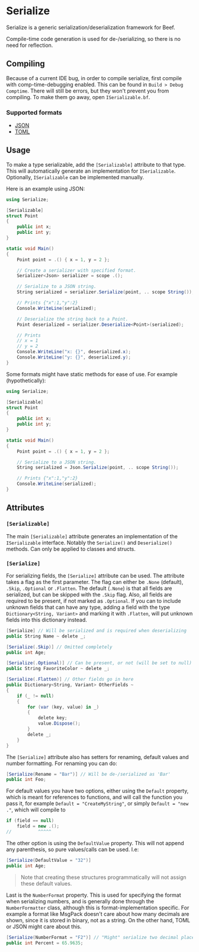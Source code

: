 # Serialize

Serialize is a generic serialization/deserialization framework for Beef.

Compile-time code generation is used for de-/serializing, so there is no need for reflection.

## Compiling

Because of a current IDE bug, in order to compile serialize, first compile with comp-time-debugging enabled. This can be found in `Build > Debug Comptime`. There will still be errors, but they won't prevent you from compiling. To make them go away, open `ISerializable.bf`.

### Supported formats

- [JSON](https://github.com/RogueMacro/json)
- [TOML](https://github.com/RogueMacro/toml)

## Usage

To make a type serializable, add the `[Serializable]` attribute to that type. This will automatically generate an implementation for `ISerializable`. Optionally, `ISerializable` can be implemented manually.

Here is an example using JSON:

```cs
using Serialize;

[Serializable]
struct Point
{
    public int x;
    public int y;
}

static void Main()
{
    Point point = .() { x = 1, y = 2 };

    // Create a serializer with specified format.
    Serializer<Json> serializer = scope .();

    // Serialize to a JSON string.
    String serialized = serializer.Serialize(point, .. scope String());

    // Prints {"x":1,"y":2}
    Console.WriteLine(serialized);

    // Deserialize the string back to a Point.
    Point deserialized = serializer.Deserialize<Point>(serialized);

    // Prints
    // x = 1
    // y = 2
    Console.WriteLine("x: {}", deserialized.x);
    Console.WriteLine("y: {}", deserialized.y);
}
```

Some formats might have static methods for ease of use. For example (hypothetically):

```cs
using Serialize;

[Serializable]
struct Point
{
    public int x;
    public int y;
}

static void Main()
{
    Point point = .() { x = 1, y = 2 };

    // Serialize to a JSON string.
    String serialized = Json.Serialize(point, .. scope String());

    // Prints {"x":1,"y":2}
    Console.WriteLine(serialized);
}
```

## Attributes

### `[Serializable]`

The main `[Serializable]` attribute generates an implementation of the `ISerializable` interface. Notably the `Serialize()` and `Deserialize()` methods. Can only be applied to classes and structs.

### `[Serialize]`

For serializing fields, the `[Serialize]` attribute can be used. The attribute takes a flag as the first parameter.
The flag can either be `.None` (default), `.Skip`, `.Optional` or `.Flatten`.
The default (`.None`) is that all fields are serialized, but can be skipped with the `.Skip` flag. Also, all fields are required to be present, if not marked as `.Optional`.
If you can to include unknown fields that can have any type, adding a field with the type `Dictionary<String, Variant>` and marking it with `.Flatten`, will put unknown fields into this dictionary instead.

```cs
[Serialize] // Will be serialized and is required when deserializing
public String Name ~ delete _;

[Serialize(.Skip)] // Omitted completely
public int Age;

[Serialize(.Optional)] // Can be present, or not (will be set to null)
public String FavoriteColor ~ delete _;

[Serialize(.Flatten)] // Other fields go in here
public Dictionary<String, Variant> OtherFields ~
{
    if (_ != null)
    {
        for (var (key, value) in _)
        {
            delete key;
            value.Dispose();
        }
        delete _;
    }
}
```

The `[Serialize]` attribute also has setters for renaming, default values and number formatting. For renaming you can do:

```cs
[Serialize(Rename = "Bar")] // Will be de-/serialized as 'Bar'
public int Foo;
```

For default values you have two options, either using the `Default` property, which is meant for references to functions, and will call the function you pass it, for example `Default = "CreateMyString"`, or simply `Default = "new ."`, which will compile to

```cs
if (field == null)
    field = new .();
//          ^^^^^
```

The other option is using the `DefaultValue` property. This will not append any parenthesis, so pure values/calls can be used. I.e:

```cs
[Serialize(DefaultValue = "32")]
public int Age;
```

> Note that creating these structures programmatically will not assign these default values.

Last is the `NumberFormat` property. This is used for specifying the format when serializing numbers, and is generally done through the `NumberFormatter` class, although this is format-implementation specific. For example a format like MsgPack doesn't care about how many decimals are shown, since it is stored in binary, not as a string. On the other hand, TOML or JSON might care about this.

```cs
[Serialize(NumberFormat = "F2")] // "Might" serialize two decimal places: 'Percent = 65.96'
public int Percent = 65.9635;
```
